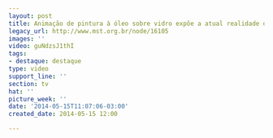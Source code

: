 ```yaml
---
layout: post
title: Animação de pintura à óleo sobre vidro expõe a atual realidade do campo
legacy_url: http://www.mst.org.br/node/16105
images: ''
video: guNdzsJ1thI
tags:
- destaque: destaque
type: video
support_line: ''
section: tv
hat: ''
picture_week: ''
date: '2014-05-15T11:07:06-03:00'
created_date: 2014-05-15 12:00

---
```

<p><object width="600" height="500" data="http://www.youtube.com/v/guNdzsJ1thI" type="application/x-shockwave-flash"><param name="src" value="http://www.youtube.com/v/guNdzsJ1thI"></object></p>
